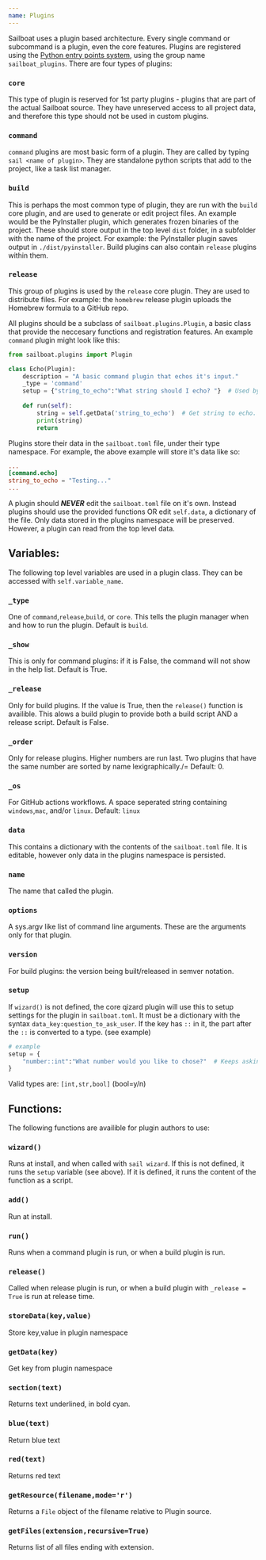 ```yaml
---
name: Plugins
---
```

Sailboat uses a plugin based architecture. Every single command or subcommand is a plugin, even the core features. Plugins are registered using the [Python entry points system](https://amir.rachum.com/blog/2017/07/28/python-entry-points/), using the group name `sailboat_plugins`. There are four types of plugins:
### `core`
This type of plugin is reserved for 1st party plugins - plugins that are part of the actual Sailboat source. They have unreserved access to all project data, and therefore this type should not be used in custom plugins.
### `command`
`command` plugins are most basic form of a plugin. They are called by typing `sail <name of plugin>`. They are standalone python scripts that add to the project, like a task list manager.
### `build`
This is perhaps the most common type of plugin, they are run with the `build` core plugin, and are used to generate or edit project files. An example would be the PyInstaller plugin, which generates frozen binaries of the project. These should store output in the top level `dist` folder, in a subfolder with the name of the project. For example: the PyInstaller plugin saves output in `./dist/pyinstaller`. Build plugins can also contain `release` plugins within them.
### `release`
This group of plugins is used by the `release` core plugin. They are used to distribute files. For example: the `homebrew` release plugin uploads the Homebrew formula to a GitHub repo.

All plugins should be a subclass of `sailboat.plugins.Plugin`, a basic class that provide the neccesary functions and registration features. An example `command` plugin might look like this:
```python
from sailboat.plugins import Plugin

class Echo(Plugin):
	description = "A basic command plugin that echos it's input."
	_type = 'command'
	setup = {"string_to_echo":"What string should I echo? "}  # Used by wizard
    
	def run(self):
		string = self.getData('string_to_echo')  # Get string to echo.
		print(string)
		return
```
Plugins store their data in the `sailboat.toml` file, under their type namespace. For example, the above example will store it's data like so:
```toml
...
[command.echo]
string_to_echo = "Testing..."
...
```
A plugin should ***NEVER*** edit the `sailboat.toml` file on it's own. Instead plugins should use the provided functions OR edit `self.data`, a dictionary of the file. Only data stored in the plugins namespace will be preserved. However, a plugin can read from the top level data.

## Variables:
The following top level variables are used in a plugin class. They can be accessed with `self.variable_name`.

### `_type`
One of `command`,`release`,`build`, or `core`. This tells the plugin manager when and how to run the plugin.
Default is `build`.

### `_show`
This is only for command plugins: if it is False, the command will not show in the help list. Default is True.

### `_release`
Only for build plugins. If the value is True, then the `release()` function is availible. This alows a build plugin to provide both a build script AND a release script. Default is False.

### `_order`
Only for release plugins. Higher numbers are run last. Two plugins that have the same number are sorted by name lexigraphically./= Default: 0.

### `_os`
For GitHub actions workflows. A space seperated string containing `windows`,`mac`, and/or `linux`. Default: `linux`

### `data`
This contains a dictionary with the contents of the `sailboat.toml` file. It is editable, however only data in the plugins namespace is persisted.

### `name`
The name that called the plugin.

### `options`
A sys.argv like list of command line arguments. These are the arguments only for that plugin.

### `version`
For build plugins: the version being built/released in semver notation.

### `setup`
If `wizard()` is not defined, the core qizard plugin will use this to setup settings for the plugin in `sailboat.toml`.
It must be a dictionary with the syntax `data_key:question_to_ask_user`. If the key has `::` in it, the part after the `::` is converted to a type. (see example)
```python
# example
setup = {
	"number::int":"What number would you like to chose?"  # Keeps asking until int.
}
```
Valid types are: `[int,str,bool]` (bool=y/n)

## Functions:
The following functions are availible for plugin authors to use:

### `wizard()`
Runs at install, and when called with `sail wizard`.
If this is not defined, it runs the `setup` variable (see above). If it is defined, it runs the content of the function as a script.

### `add()`
Run at install.

### `run()`
Runs when a command plugin is run, or when a build plugin is run.

### `release()`
Called when release plugin is run, or when a build plugin with `_release = True` is run at release time.

### `storeData(key,value)`
Store key,value in plugin namespace

### `getData(key)`
Get key from plugin namespace

### `section(text)`
Returns text underlined, in bold cyan.

### `blue(text)`
Return blue text

### `red(text)`
Returns red text

### `getResource(filename,mode='r')`
Returns a `File` object of the filename relative to Plugin source.

### `getFiles(extension,recursive=True)`
Returns list of all files ending with extension.

